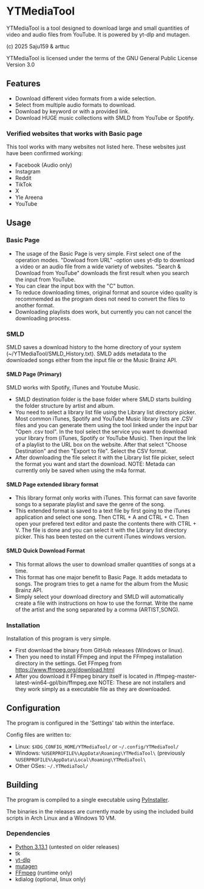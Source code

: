 # YTMediaTool

YTMediaTool is a tool designed to download large and small quantities of video and audio files from YouTube. It is powered by yt-dlp and mutagen. 

(c) 2025 Saju159 & arttuc

YTMediaTool is licensed under the terms of the GNU General Public License Version 3.0

## Features
 - Download different video formats from a wide selection.
 - Select from multiple audio formats to download.
 - Download by keyword or with a provided link.
 - Download HUGE music collections with SMLD from YouTube or Spotify.
 
### Verified websites that works with Basic page
This tool works with many websites not listed here. These websites just have been confirmed working:
 - Facebook (Audio only)
 - Instagram 
 - Reddit
 - TikTok
 - X
 - Yle Areena
 - YouTube
 
## Usage
### Basic Page
 - The usage of the Basic Page is very simple. First select one of the operation modes. "Dowload from URL" -option uses yt-dlp to download a video or an audio file from a wide variety of websites. "Search & Download from YouTube" downloads the first result when you search the input from YouTube. 
 - You can clear the input box with the "C" button. 
 - To reduce downloading times, original format and source video quality is recommemded as the program does not need to convert the files to another format.
 - Downloading playlists does work, but currently you can not cancel the downloading process.

### SMLD
SMLD saves a download history to the home directory of your system (~/YTMediaTool/SMLD_History.txt).
SMLD adds metadata to the downloaded songs either from the input file or the Music Brainz API.
#### SMLD Page (Primary)
SMLD works with Spotify, iTunes and Youtube Music.
 - SMLD destination folder is the base folder where SMLD starts building the folder structure by artist and album.
 - You need to select a library list file using the Library list directory picker. Most common iTunes, Spotify and YouTube Music library lists are .CSV files and you can generate them using the tool linked under the input bar "Open .csv tool". In the tool select the service you want to download your library from (iTunes, Spotify or YouTube Music). Then input the link of a playlist to the URL box on the website. After that select "Choose Destination" and then "Export to file". Select the CSV format.
 - After downloading the file select it with the Library list file picker, select the format you want and start the download.
 NOTE: Metada can currently only be saved when using the m4a format.

#### SMLD Page extended library format
 - This library format only works with iTunes. This format can save favorite songs to a separate playlist and save the genre of the song.
 - This extended format is saved to a text file by first going to the iTunes application and select one song. Then CTRL + A and CTRL + C. Then open your prefered text editor and paste the contents there with CTRL + V. The file is done and you can select it with the Library list directory picker. This has been tested on the current iTunes windows version.
 
#### SMLD Quick Download Format
 - This format allows the user to download smaller quantities of songs at a time. 
 - This format has one major benefit to Basic Page. It adds metadata to songs. The program tries to get a name for the album from the Music Brainz API.
 - Simply select your download directory and SMLD will automatically create a file with instructions on how to use the format. Write the name of the artist and the song separated by a comma (ARTIST,SONG).

### Installation
Installation of this program is very simple. 
 - First download the binary from GitHub releases (Windows or linux).
 - Then you need to install FFmpeg and input the FFmpeg installation directory in the settings. Get FFmpeg from https://www.ffmpeg.org/download.html
 - After you download it FFmpeg binary itself is located in /ffmpeg-master-latest-win64-gpl/bin/ffmpeg.exe
NOTE: These are not installers and they work simply as a executable file as they are downloaded.
 
## Configuration
The program is configured in the 'Settings' tab within the interface.

Config files are written to:
 - Linux: `$XDG_CONFIG_HOME/YTMediaTool/` or `~/.config/YTMediaTool/`
 - Windows: `%USERPROFILE%\AppData\Roaming\YTMediaTool\` (previously `%USERPROFILE%\AppData\Local\Roaming\YTMediaTool\`
 - Other OSes: `~/.YTMediaTool/`

## Building
The program is compiled to a single executable using [PyInstaller](https://pypi.org/project/pyinstaller/).

The binaries in the releases are currently made by using the included build scripts in Arch Linux and a Windows 10 VM.

### Dependencies
 - [Python 3.13.1](https://www.python.org/downloads/) (untested on older releases)
 - tk
 - [yt-dlp](https://github.com/yt-dlp/yt-dlp)
 - [mutagen](https://github.com/quodlibet/mutagen)
 - [FFmpeg](https://www.ffmpeg.org/) (runtime only)
 - kdialog (optional, linux only)
